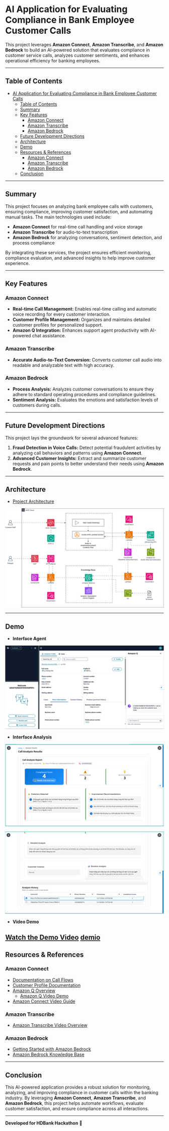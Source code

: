 # AI Application for Evaluating Compliance in Bank Employee Customer Calls

This project leverages **Amazon Connect**, **Amazon Transcribe**, and **Amazon Bedrock** to build an AI-powered solution that evaluates compliance in customer service calls, analyzes customer sentiments, and enhances operational efficiency for banking employees.

---

## Table of Contents
- [AI Application for Evaluating Compliance in Bank Employee Customer Calls](#ai-application-for-evaluating-compliance-in-bank-employee-customer-calls)
  - [Table of Contents](#table-of-contents)
  - [Summary](#summary)
  - [Key Features](#key-features)
    - [Amazon Connect](#amazon-connect)
    - [Amazon Transcribe](#amazon-transcribe)
    - [Amazon Bedrock](#amazon-bedrock)
  - [Future Development Directions](#future-development-directions)
  - [Architecture](#architecture)
  - [Demo](#demo)
  - [Resources \& References](#resources--references)
    - [Amazon Connect](#amazon-connect-1)
    - [Amazon Transcribe](#amazon-transcribe-1)
    - [Amazon Bedrock](#amazon-bedrock-1)
  - [Conclusion](#conclusion)

---

## Summary
This project focuses on analyzing bank employee calls with customers, ensuring compliance, improving customer satisfaction, and automating manual tasks. The main technologies used include:

- **Amazon Connect** for real-time call handling and voice storage
- **Amazon Transcribe** for audio-to-text transcription
- **Amazon Bedrock** for analyzing conversations, sentiment detection, and process compliance

By integrating these services, the project ensures efficient monitoring, compliance evaluation, and advanced insights to help improve customer experience.

---

## Key Features

### Amazon Connect
- **Real-time Call Management:** Enables real-time calling and automatic voice recording for every customer interaction.
- **Customer Profile Management:** Organizes and maintains detailed customer profiles for personalized support.
- **Amazon Q Integration:** Enhances support agent productivity with AI-powered chat assistance.

### Amazon Transcribe
- **Accurate Audio-to-Text Conversion:** Converts customer call audio into readable and analyzable text with high accuracy.

### Amazon Bedrock
- **Process Analysis:** Analyzes customer conversations to ensure they adhere to standard operating procedures and compliance guidelines.
- **Sentiment Analysis:** Evaluates the emotions and satisfaction levels of customers during calls.

---

## Future Development Directions
This project lays the groundwork for several advanced features:

1. **Fraud Detection in Voice Calls:** Detect potential fraudulent activities by analyzing call behaviors and patterns using **Amazon Connect**.
2. **Advanced Customer Insights:** Extract and summarize customer requests and pain points to better understand their needs using **Amazon Bedrock**.

---

## Architecture
- [Project Architecture](https://drive.google.com/file/d/1yYfcDMeP6X4r9yUZ4AWC8K_-RZbInvht/view?usp=sharing)

![alt text](other/architect.png)

---

## Demo

- **Interface Agent**

![alt text](other/Agent.png)

- **Interface Analysis**

![alt text](other/UI1.png)

![alt text](other/UI2.png)

- **Video Demo**

[Watch the Demo Video](other/Demo-Call-Center.mp4)
[demio](other/test1.wav)
---

## Resources & References
### Amazon Connect
- [Documentation on Call Flows](https://docs.aws.amazon.com/connect/)
- [Customer Profile Documentation](https://docs.aws.amazon.com/connect/latest/adminguide/customer-profiles.html)
- [Amazon Q Overview](https://docs.aws.amazon.com/connect/latest/adminguide/amazon-q-connect.html)
  - [Amazon Q Video Demo](https://www.youtube.com/watch?v=tZE7yJA50ag&t=519s)
- [Amazon Connect Video Guide](https://www.youtube.com/watch?v=yKNb6db_d7c)

### Amazon Transcribe
- [Amazon Transcribe Video Overview](https://www.youtube.com/watch?v=r77sUEEizWQ)

### Amazon Bedrock
- [Getting Started with Amazon Bedrock](https://docs.aws.amazon.com/bedrock/latest/userguide/getting-started.html)
- [Amazon Bedrock Knowledge Base](https://docs.aws.amazon.com/bedrock/latest/userguide/knowledge-base-create.html)

---

## Conclusion
This AI-powered application provides a robust solution for monitoring, analyzing, and improving compliance in customer calls within the banking industry. By leveraging **Amazon Connect**, **Amazon Transcribe**, and **Amazon Bedrock**, this project helps automate workflows, evaluate customer satisfaction, and ensure compliance across all interactions.

---
**Developed for HDBank Hackathon** 🚀

